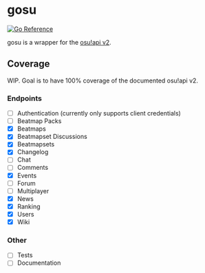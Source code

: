 # gosu

[![Go Reference](https://pkg.go.dev/badge/github.com/maskeddd/gosu.svg)](https://pkg.go.dev/github.com/maskeddd/gosu)

gosu is a wrapper for the [osu!api v2](https://osu.ppy.sh/docs/index.html).

## Coverage

WIP. Goal is to have 100% coverage of the documented osu!api v2.

### Endpoints
- [ ] Authentication (currently only supports client credentials)
- [ ] Beatmap Packs
- [x] Beatmaps
- [x] Beatmapset Discussions
- [x] Beatmapsets
- [x] Changelog
- [ ] Chat
- [ ] Comments
- [x] Events
- [ ] Forum
- [ ] Multiplayer
- [x] News
- [x] Ranking
- [x] Users
- [x] Wiki

### Other
- [ ] Tests
- [ ] Documentation